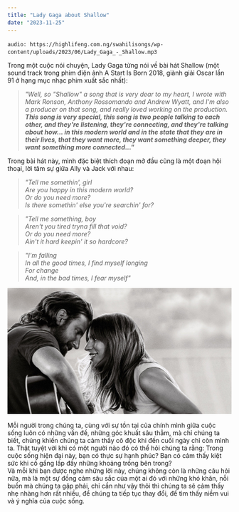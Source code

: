 ```yaml
---
title: "Lady Gaga about Shallow"
date: "2023-11-25"
---
```


`audio: https://highlifeng.com.ng/swahilisongs/wp-content/uploads/2023/06/Lady_Gaga_-_Shallow.mp3`

Trong một cuộc nói chuyện, Lady Gaga từng nói về bài hát Shallow (một sound track trong phim điện ảnh A Start Is Born 2018, giành giải Oscar lần 91 ở hạng mục nhạc phim xuất sắc nhất):
>*"Well, so "Shallow" a song that is very dear to my heart, I wrote with Mark Ronson, Anthony Rossomando and Andrew Wyatt, and I'm also a producer on that song, and really loved working on the production.* ***This song is very special, this song is two people talking to each other, and they're listening, they're connecting, and they're talking about how... in this modern world and in the state that they are in their lives, that they want more, they want something deeper, they want something more connected..."***

Trong bài hát này, mình đặc biệt thích đoạn mở đầu cũng là một đoạn hội thoại, lời tâm sự giữa Ally và Jack với nhau:

>*"Tell me somethin', girl<br /> Are you happy in this modern world?<br /> Or do you need more?<br /> Is there somethin' else you're searchin' for?*

>*"Tell me something, boy<br /> Aren't you tired tryna fill that void?<br /> Or do you need more?<br /> Ain't it hard keepin' it so hardcore?*

>*"I'm falling <br /> In all the good times, I find myself longing<br /> For change <br /> And, in the bad times, I fear myself"*

![photo](shallow.jpg)

Mỗi người trong chúng ta, cùng với sự tồn tại của chính mình giữa cuộc sống luôn có những vấn đề, những góc khuất sâu thẳm, mà chỉ chúng ta biết, chúng khiến chúng ta cảm thấy cô độc khi đến cuối ngày chỉ còn mình ta. Thật tuyệt vời khi có một người nào đó có thể hỏi chúng ta rằng: Trong cuộc sống hiện đại này, bạn có thực sự hạnh phúc? Bạn có cảm thấy kiệt sức khi cố gắng lấp đầy những khoảng trống bên trong?<br /> Và mỗi khi bạn được nghe những lời này, chúng không còn là những câu hỏi nữa, mà là một sự đồng cảm sâu sắc của một ai đó với những khó khăn, nỗi buồn mà chúng ta gặp phải, chỉ cần như vậy thôi thì chúng ta sẽ cảm thấy nhẹ nhàng hơn rất nhiều, để chúng ta tiếp tục thay đổi, để tìm thấy niềm vui và ý nghĩa của cuộc sống.
